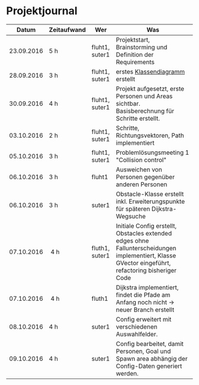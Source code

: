 # Projektjournal

Datum | Zeitaufwand | Wer | Was
--- | --- | --- | ---
23.09.2016 | 5 h | fluht1, suter1 | Projektstart, Brainstorming und Definition der Requirements
28.09.2016 | 3 h | fluht1, suter1 | erstes [Klassendiagramm](./doc/class-diagram_pedestriansimulation.svg) erstellt
30.09.2016 | 4 h | fluht1, suter1 | Projekt aufgesetzt, erste Personen und Areas sichtbar. Basisberechnung für Schritte erstellt.
03.10.2016 | 2 h | fluht1, suter1 | Schritte, Richtungsvektoren, Path implementiert
05.10.2016 | 3 h | fluht1, suter1 | Problemlösungsmeeting 1 "Collision control"
06.10.2016 | 3 h | fluht1 | Ausweichen von Personen gegenüber anderen Personen
06.10.2016 | 3 h | suter1 | Obstacle-Klasse erstellt inkl. Erweiterungspunkte für späteren Dijkstra-Wegsuche
07.10.2016 | 4 h | fluth1, suter1 | Initiale Config erstellt, Obstacles extended edges ohne Fallunterscheidungen implementiert, Klasse GVector eingeführt, refactoring bisheriger Code
07.10.2016 | 4 h | fluth1 | Dijkstra implementiert, findet die Pfade am Anfang noch nicht -> neuer Branch erstellt
08.10.2016 | 4 h | suter1 | Config erweitert mit verschiedenen Auswahlfelder.
09.10.2016 | 4 h | suter1 | Config bearbeitet, damit Personen, Goal und Spawn area abhängig der Config-Daten generiert werden.
